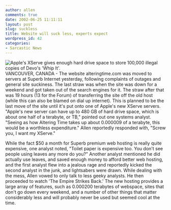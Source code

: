 ```yaml
---
author: allen
comments: true
date: 2002-06-25 11:11:11
layout: post
slug: suckless
title: Website will suck less, experts expect
wordpress_id: 42
categories:
- Sarcastic News
---
```


![Apple's XServe gives enough hard drive space to store 100,000 illegal copies of Devo's 'Whip It'.](/resources/old/xserve.gif)        VANCOUVER, CANADA - The website alteringtime.com was moved to servers at Superb Internet yesterday,         following complaints of outages and general site suckiness. The last straw         was when the site was down for a weekend and got taken out of the search         engines for it. The straw after that was 19 hours (13 for the Forum) of         transferring the site off the old host (while this can also be blamed         on dial up internet). This is planned to be the last move of the site         until it's put onto one of Apple's new XServe servers. "Apple's new server         can have up to 480 GB of hard drive space, which is about one half of         a terabyte, or TB," pointed out one systems analyst. "Seeing as how Altering         Time takes up about 0.000009 of a terabyte, this would be a worthless         expenditure." Allen reportedly responded with, "Screw you, I want my XServe."

   

While the fact $50   a month for Superb premium web hosting is really quite expensive, one analyst   noted, "Toilet paper is expensive too. You don't see people using leaves any   more do you?" Another analyst mentioned he did actually use leaves, and saved   enough money to afford better web hosting, and the first analyst flew into a   jealous rage and reportedly kicked the second analyst in the junk, and lightsabers   were drawn. While dealing with the mess, Allen vowed to only talk to less geeky   analysts. He then proceeded to watch 'The Empire Strikes Back.' The new hosting   provides a large array of features, such as 0.000200 terabytes of webspace,   sites that don't go down every weekend, and a number of other things that matter   considerably less and will probably never be used but seemed cool at the time.
